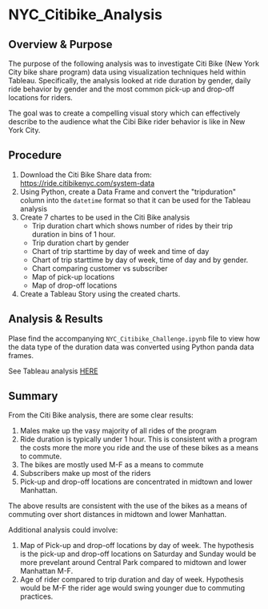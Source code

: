 # NYC_Citibike_Analysis

## Overview & Purpose
The purpose of the following analysis was to investigate Citi Bike (New York City bike share program) data using visualization techniques held within Tableau. Specifically, the analysis looked at ride duration by gender, daily ride behavior by gender and the most common pick-up and drop-off locations for riders.

The goal was to create a compelling visual story which can effectively describe to the audience what the Cibi Bike rider behavior is like in New York City.

## Procedure
1) Download the Citi Bike Share data from: https://ride.citibikenyc.com/system-data
2) Using Python, create a Data Frame and convert the "tripduration" column into the ```datetime``` format so that it can be used for the Tableau analysis
3) Create 7 chartes to be used in the Citi Bike analysis
    -  Trip duration chart which shows number of rides by their trip duration in bins of 1 hour.
    -  Trip duration chart by gender
    -  Chart of trip starttime by day of week and time of day
    -  Chart of trip starttime by day of week, time of day and by gender.
    -  Chart comparing customer vs subscriber
    -  Map of pick-up locations
    -  Map of drop-off locations
 4) Create a Tableau Story using the created charts.

## Analysis & Results
Plase find the accompanying ```NYC_Citibike_Challenge.ipynb``` file to view how the data type of the duration data was converted using Python panda data frames.

See Tableau analysis [HERE](https://public.tableau.com/app/profile/marc.corti/viz/GWCitiBikeChallenge/CitiBikeStory)

## Summary
From the Citi Bike analysis, there are some clear results:
1) Males make up the vasy majority of all rides of the program
2) Ride duration is typically under 1 hour. This is consistent with a program the costs more the more you ride and the use of these bikes as a means to commute.
3) The bikes are mostly used M-F as a means to commute
4) Subscribers make up most of the riders
5) Pick-up and drop-off locations are concentrated in midtown and lower Manhattan.

The above results are consistent with the use of the bikes as a means of commuting over short distances in midtown and lower Manhattan.

Additional analysis could involve:
1) Map of Pick-up and drop-off locations by day of week. The hypothesis is the pick-up and drop-off locations on Saturday and Sunday would be more prevelant around Central Park compared to midtown and lower Manhattan M-F.
2) Age of rider compared to trip duration and day of week. Hypothesis would be M-F the rider age would swing younger due to commuting practices.
